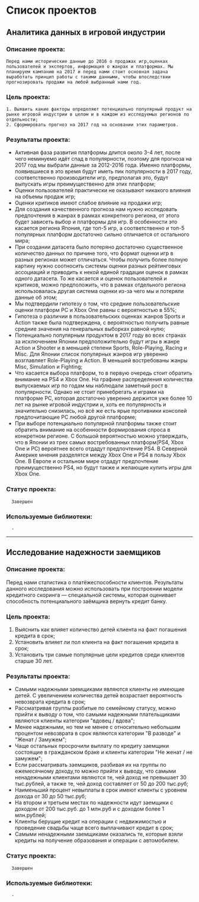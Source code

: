 # Список проектов

## Аналитика данных в игровой индустрии

### Описание проекта:

    Перед нами исторические данные до 2016 о продажах игр,оценках пользователей и экспертов, информация о жанрах и платформах. Мы планируем кампанию на 2017 и перед нами стоит основная задача выработать принцип работы с такими данными, чтобы впоследствии прогнозировать продажи на любой выбранный нами год.
  
### Цель проекта:

    1. Выявить какие факторы определяют потенциально популярный продукт на рынке игровой индустрии в целом и в каждом из исследуемых регионов по отдельности;
    2. Сформировать прогноз на 2017 год на основании этих параметров.

   ### Результаты проекта:
   

   - Активная фаза развития платформы длится около 3-4 лет, после чего неминуемо идёт спад в популярности, поэтому для прогноза на 2017 год мы выбрали данные за 2012-2016 года. Именно платформы, появившиеся в это время будут иметь пик популярности в 2017 году, соответственно производители игр, предполагая это, будут выпускать игры преимущественно для этих платформ;
   - Оценки пользователей практически не оказывают никакого влияния на объемы продаж игр;
   - Оценки критиков имеют слабое влияние на продажи игр;
   - Для создания качественного прогноза нам нужно исследовать предпочтения в жанрах в рамках конкретного региона, от этого будет зависеть выбор и платформы для игр. В особенности это касается региона Япония, где топ-5 игр, а соответственно и топ-5 популярных платформ достаточно сильно отличается от остального мира;
   - При создании датасета было потеряно достаточно существенное количество данных по причине того, что формат оценки игр в разных регионах может отличаться. Чтобы получить более полную картину нужно соотносить системы оценки разных рейтинговых ассоциаций и приводить к некой единой градации оценок в рамках одного датасета. То же касается и оценок пользователей и критиков, можно предположить, что в рамках отдельного региона использовалась другая система оценки из-за чего мы и потеряли данные об этом;
   - Мы подтвердили гипотезу о том, что средние пользовательские оценки платформ PC и Xbox One равны с вероятностью в 55%;
   - Гипотеза о различии в пользовательских оценках жанров Sports и Action также была подтверждена, с вероятностью получить равные средние значения на генеральных выборках равной нулю;
   - Потенциально популярным продуктом в 2017 году во всех странах за исключением Японии предположительно будут игры в жанре Action и Shooter и в меньшей степени Sports, Role-Playing, Racing и Misc. Для Японии список популярных жанров игр уверенно возглавляет Role-Playing и Action. В меньшей востребованы жанры Misc, Simulation и Fighting;
   - Что касается выбора платформ, то в первую очередь стоит обратить внимание на PS4 и Xbox One. На графике распределения количества выпускаемых игр по годам мы наблюдали заметный рост в популярности. Однако не стоит принебрегать и играми на платформе PC, которая достаточно уверенно держится уже более 10 лет на рынке игровой индустрии и, хоть ее популярность и значительно снизилась, но всё же есть ярые противники консолей предпочитающие PC любой другой платформе;
   - При выборе потенциально популярной платформы также стоит обратить внимание на особенности формирования спроса в конкретном регионе. С большой вероятностью можно утверждать, что в Японии из трех самых востребованных платформ(PS4, Xbox One и PC) вероятнее всего отдадут предпочтение PS4. В Северной Америке мнения разделятся между Xbox One и PS4 в пользу Xbox One. В Европе и остальном мире отдадут предпочтение преимущественно PS4, но будут также и желающие купить игры для Xbox One.
    
   ### Статус проекта:

      Завершен
      
   ### Используемые библиотеки:
   
      -

---

## Исследование надежности заемщиков

### Описание проекта: 

   Перед нами статистика о платёжеспособности клиентов. Результаты данного исследования можно использовать при построении модели кредитного скоринга — специальной системы, которая оценивает способность потенциального заёмщика вернуть кредит банку.
  
### Цель проекта:

   1. Выяснить как влияет количество детей клиента на факт погашения кредита в срок;
   2. Установить влияет ли пол клиента на факт погашения кредита в срок;
   3. Установить три самые популярные цели кредитов среди клиентов старше 30 лет.

### Результаты проекта:

- Самыми надежными заемщиками являются клиенты не имеющие детей. С увеличением количества детей возрастает вероятность невозврата кредита в срок;
- Рассматривая группы разбитые по семейному статусу, можно прийти к выводу о том, что самыми надежными плательщиками являются клиенты категории "вдовец / вдова";
- Менее надежными, но тем не менее с относительно небольшим процентом невозврата в срок являются категории "В разводе" и "Женат / Замужем";
- Чаще остальных просрочили выплату по кредиту заемщики состоящие в гражданском браке и клиенты категории "Не женат / не замужем";
- Если рассматривать заемщиков, разбивая их на группы по ежемесячному доходу,то можно прийти к выводу, что самыми ненадежными клиентами являются те, чей доход не превышает 30 тыс.рублей, а также те, чей доход составляет от 50 до 200 тыс.руб;
- Наименьший процент невыплаты в срок имеют клиенты с уровнем дохода от 30 до 50 тыс.руб;
- На втором и третьем местах по надежности идут заемщики с доходом от 200 тыс.руб. до 1 млн.руб и с доходом более 1 млн.рублей;
- Клиенты берущие кредит на операции с недвижимостью и проведение свадьбы чаще всего выплачивают кредит в срок;
- Самыми ненадежными заемщиками оказались те, которые взяли кредиты на получение образования и операции с автомобилем.

### Статус проекта:

      Завершен
      
### Используемые библиотеки:

      -


